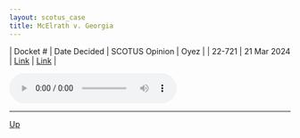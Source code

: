 ```yaml
---
layout: scotus_case
title: McElrath v. Georgia
---
```


| Docket # | Date Decided | SCOTUS Opinion | Oyez |
| 22-721 | 21 Mar 2024 | [Link](https://www.supremecourt.gov/opinions/23pdf/601us1r05_1qm2.pdf) | [Link](https://www.oyez.org/cases/2023/22-721) |

<audio controls>
   <source src='./resources/22-721.mp3' type='audio/mpeg'>
</audio>

<object data='./resources/22-721.pdf' type='application/pdf'></object>

---

[Up](./README.md)
